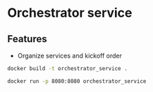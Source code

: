 # Orchestrator service

## Features
- Organize services and kickoff order


```bash
docker build -t orchestrator_service .
```

```bash
docker run -p 8080:8080 orchestrator_service
```
